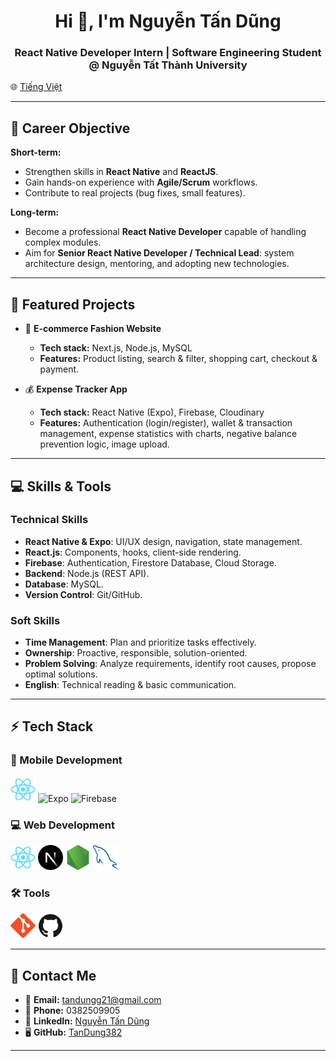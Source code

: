 <h1 align="center">Hi 👋, I'm Nguyễn Tấn Dũng</h1>
<h3 align="center">React Native Developer Intern | Software Engineering Student @ Nguyễn Tất Thành University</h3>

<p align="left">
  🌐 <a href="./README.md">Tiếng Việt</a>
</p>

---

## 🎯 Career Objective  

**Short-term:**  
- Strengthen skills in **React Native** and **ReactJS**.  
- Gain hands-on experience with **Agile/Scrum** workflows.  
- Contribute to real projects (bug fixes, small features).  

**Long-term:**  
- Become a professional **React Native Developer** capable of handling complex modules.  
- Aim for **Senior React Native Developer / Technical Lead**: system architecture design, mentoring, and adopting new technologies.  

---

## 📂 Featured Projects  

- 📱 **E-commerce Fashion Website**  
  - **Tech stack:** Next.js, Node.js, MySQL  
  - **Features:** Product listing, search & filter, shopping cart, checkout & payment.  

- 💰 **Expense Tracker App**  
  - **Tech stack:** React Native (Expo), Firebase, Cloudinary  
  - **Features:** Authentication (login/register), wallet & transaction management, expense statistics with charts, negative balance prevention logic, image upload.  

---

## 💻 Skills & Tools  

### Technical Skills  
- **React Native & Expo**: UI/UX design, navigation, state management.  
- **React.js**: Components, hooks, client-side rendering.  
- **Firebase**: Authentication, Firestore Database, Cloud Storage.  
- **Backend**: Node.js (REST API).  
- **Database**: MySQL.  
- **Version Control**: Git/GitHub.  

### Soft Skills  
- **Time Management**: Plan and prioritize tasks effectively.  
- **Ownership**: Proactive, responsible, solution-oriented.  
- **Problem Solving**: Analyze requirements, identify root causes, propose optimal solutions.  
- **English**: Technical reading & basic communication.  

---

## ⚡ Tech Stack  

<h3>📱 Mobile Development</h3>
<p align="left">
  <img src="https://raw.githubusercontent.com/devicons/devicon/master/icons/react/react-original.svg" alt="React Native" width="40" height="40"/>
  <img src="https://avatars.githubusercontent.com/u/12504344?s=200&v=4" alt="Expo" width="40" height="40"/>
  <img src="https://www.vectorlogo.zone/logos/firebase/firebase-icon.svg" alt="Firebase" width="40" height="40"/>
</p>

<h3>💻 Web Development</h3>
<p align="left">
  <img src="https://raw.githubusercontent.com/devicons/devicon/master/icons/react/react-original.svg" alt="React" width="40" height="40"/>
  <img src="https://raw.githubusercontent.com/devicons/devicon/master/icons/nextjs/nextjs-original.svg" alt="Next.js" width="40" height="40"/>
  <img src="https://raw.githubusercontent.com/devicons/devicon/master/icons/nodejs/nodejs-original.svg" alt="Node.js" width="40" height="40"/>
  <img src="https://raw.githubusercontent.com/devicons/devicon/master/icons/mysql/mysql-original.svg" alt="MySQL" width="40" height="40"/>
</p>

<h3>🛠️ Tools</h3>
<p align="left">
  <img src="https://raw.githubusercontent.com/devicons/devicon/master/icons/git/git-original.svg" alt="Git" width="40" height="40"/>
  <img src="https://raw.githubusercontent.com/devicons/devicon/master/icons/github/github-original.svg" alt="GitHub" width="40" height="40"/>
</p>

---

## 💬 Contact Me  

- 📧 **Email:** [tandungg21@gmail.com](mailto:tandungg21@gmail.com)  
- 📱 **Phone:** 0382509905  
- 💼 **LinkedIn:** [Nguyễn Tấn Dũng](https://www.linkedin.com/in/nguyen-tan-dung-8a26b9385/)  
- 🖥️ **GitHub:** [TanDung382](https://github.com/TanDung382)  

---
